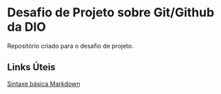 # Desafio de Projeto sobre Git/Github da DIO
  Repositório criado para o desafio de projeto.

## Links Úteis
[Sintaxe básica Markdown](https://www.markdownguide.org/cheat-sheet/)
